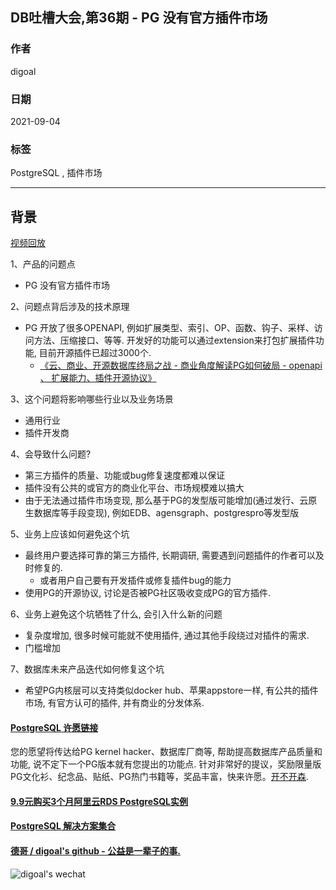 ## DB吐槽大会,第36期 - PG 没有官方插件市场  
  
### 作者  
digoal  
  
### 日期  
2021-09-04  
  
### 标签  
PostgreSQL , 插件市场  
  
----  
  
## 背景  
[视频回放](https://www.bilibili.com/video/BV1wh411s7Yx/)  
  
1、产品的问题点  
- PG 没有官方插件市场  
  
2、问题点背后涉及的技术原理  
- PG 开放了很多OPENAPI, 例如扩展类型、索引、OP、函数、钩子、采样、访问方法、压缩接口、等等. 开发好的功能可以通过extension来打包扩展插件功能, 目前开源插件已超过3000个.   
    - [《云、商业、开源数据库终局之战 - 商业角度解读PG如何破局 - openapi 、 扩展能力、插件开源协议》](../202007/20200727_04.md)   
  
3、这个问题将影响哪些行业以及业务场景  
- 通用行业  
- 插件开发商  
  
4、会导致什么问题?  
- 第三方插件的质量、功能或bug修复速度都难以保证  
- 插件没有公共的或官方的商业化平台、市场规模难以搞大  
- 由于无法通过插件市场变现, 那么基于PG的发型版可能增加(通过发行、云原生数据库等手段变现), 例如EDB、agensgraph、postgrespro等发型版  
  
5、业务上应该如何避免这个坑  
- 最终用户要选择可靠的第三方插件, 长期调研, 需要遇到问题插件的作者可以及时修复的.   
    - 或者用户自己要有开发插件或修复插件bug的能力  
- 使用PG的开源协议, 讨论是否被PG社区吸收变成PG的官方插件.   
  
6、业务上避免这个坑牺牲了什么, 会引入什么新的问题  
- 复杂度增加, 很多时候可能就不使用插件, 通过其他手段绕过对插件的需求.  
- 门槛增加  
  
7、数据库未来产品迭代如何修复这个坑  
- 希望PG内核层可以支持类似docker hub、苹果appstore一样, 有公共的插件市场, 有官方认可的插件, 并有商业的分发体系.  
   
  
  
#### [PostgreSQL 许愿链接](https://github.com/digoal/blog/issues/76 "269ac3d1c492e938c0191101c7238216")
您的愿望将传达给PG kernel hacker、数据库厂商等, 帮助提高数据库产品质量和功能, 说不定下一个PG版本就有您提出的功能点. 针对非常好的提议，奖励限量版PG文化衫、纪念品、贴纸、PG热门书籍等，奖品丰富，快来许愿。[开不开森](https://github.com/digoal/blog/issues/76 "269ac3d1c492e938c0191101c7238216").  
  
  
#### [9.9元购买3个月阿里云RDS PostgreSQL实例](https://www.aliyun.com/database/postgresqlactivity "57258f76c37864c6e6d23383d05714ea")
  
  
#### [PostgreSQL 解决方案集合](https://yq.aliyun.com/topic/118 "40cff096e9ed7122c512b35d8561d9c8")
  
  
#### [德哥 / digoal's github - 公益是一辈子的事.](https://github.com/digoal/blog/blob/master/README.md "22709685feb7cab07d30f30387f0a9ae")
  
  
![digoal's wechat](../pic/digoal_weixin.jpg "f7ad92eeba24523fd47a6e1a0e691b59")
  
